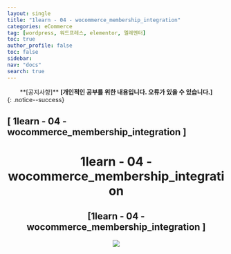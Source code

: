 ```yaml
---
layout: single
title: "1learn - 04 - wocommerce_membership_integration"
categories: eCommerce
tag: [wordpress, 워드프레스, elementor, 엘레멘터]
toc: true
author_profile: false
toc: false
sidebar:
nav: "docs"
search: true
---
```


<center>**[공지사항]** <strong> [개인적인 공부를 위한 내용입니다. 오류가 있을 수 있습니다.] </strong></center>
{: .notice--success}

<h2>[ 1learn - 04 - wocommerce_membership_integration ]</h2>

<div align="center"><p><h1>1learn - 04 - wocommerce_membership_integration</h1></p></div>

<div align="center"><h2>[1learn - 04 - wocommerce_membership_integration ]</h2>
<div align="center"><img src="http://drive.google.com/uc?export=view&id=1WICzaeQrazEvyki-U6ZrHrnwz8mS_WQr"><br><br><br></div><br>














